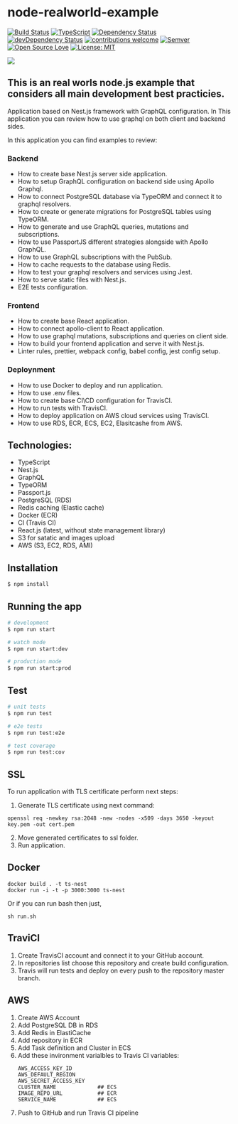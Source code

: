 # node-realworld-example

[![Build Status](https://travis-ci.org/morzhanov/node-realworld-example.svg?branch=master)](https://travis-ci.org/morzhanov/node-realworld-example)
[![TypeScript](https://badges.frapsoft.com/typescript/code/typescript.svg?v=101)](https://github.com/ellerbrock/typescript-badges/)
[![Dependency Status](https://david-dm.org/morzhanov/node-realworld-example.svg)](https://david-dm.org/morzhanov/node-realworld-example)
[![devDependency Status](https://david-dm.org/morzhanov/node-realworld-example.svg)](https://david-dm.org/morzhanov/node-realworld-example#info=devDependencies)
[![contributions welcome](https://img.shields.io/badge/contributions-welcome-brightgreen.svg?style=flat)](https://github.com/morzhanov/node-realworld-example/issues)
[![Semver](http://img.shields.io/SemVer/2.0.0.png)](http://semver.org/spec/v2.0.0.html)
[![Open Source Love](https://badges.frapsoft.com/os/v1/open-source.png?v=103)](https://github.com/morzhanov/node-realworld-example/)
[![License: MIT](https://img.shields.io/badge/License-MIT-yellow.svg)](https://opensource.org/licenses/MIT)

<img src="https://i.imgur.com/VoeF0bU.png">

## This is an real worls node.js example that considers all main development best practicies.

Application based on Nest.js framework with GraphQL configuration. In This application you can review how to use graphql on both client and backend sides.

In this application you can find examples to review:

### Backend

- How to create base Nest.js server side application.
- How to setup GraphQL configuration on backend side using Apollo Graphql.
- How to connect PostgreSQL database via TypeORM and connect it to graphql resolvers.
- How to create or generate migrations for PostgreSQL tables using TypeORM.
- How to generate and use GraphQL queries, mutations and subscriptions.
- How to use PassportJS different strategies alongside with Apollo GraphQL.
- How to use GraphQL subscriptions with the PubSub.
- How to cache requests to the database using Redis.
- How to test your graphql resolvers and services using Jest.
- How to serve static files with Nest.js.
- E2E tests configuration.

### Frontend

- How to create base React application.
- How to connect apollo-client to React application.
- How to use graphql mutations, subscriptions and queries on client side.
- How to build your frontend application and serve it with Nest.js.
- Linter rules, prettier, webpack config, babel config, jest config setup.

### Deploynment

- How to use Docker to deploy and run application.
- How to use .env files.
- How to create base CI\CD configuration for TravisCI.
- How to run tests with TravisCI.
- How to deploy application on AWS cloud services using TravisCI.
- How to use RDS, ECR, ECS, EC2, Elasitcashe from AWS.

## Technologies:

- TypeScript
- Nest.js
- GraphQL
- TypeORM
- Passport.js
- PostgreSQL (RDS)
- Redis caching (Elastic cache)
- Docker (ECR)
- CI (Travis CI)
- React.js (latest, without state management library)
- S3 for satatic and images upload
- AWS (S3, EC2, RDS, AMI)

## Installation

```bash
$ npm install
```

## Running the app

```bash
# development
$ npm run start

# watch mode
$ npm run start:dev

# production mode
$ npm run start:prod
```

## Test

```bash
# unit tests
$ npm run test

# e2e tests
$ npm run test:e2e

# test coverage
$ npm run test:cov
```

## SSL

To run application with TLS certificate perform next steps:

1. Generate TLS certificate using next command:

```
openssl req -newkey rsa:2048 -new -nodes -x509 -days 3650 -keyout key.pem -out cert.pem
```

2. Move generated certificates to ssl folder.
3. Run application.

## Docker

```
docker build . -t ts-nest
docker run -i -t -p 3000:3000 ts-nest
```

Or if you can run bash then just,

```
sh run.sh
```

## TraviCI

1. Create TravisCI account and connect it to your GitHub account.
2. In repositories list choose this repository and create build configuration.
3. Travis will run tests and deploy on every push to the repository master branch.

## AWS

1. Create AWS Account
2. Add PostgreSQL DB in RDS
3. Add Redis in ElastiCache
4. Add repository in ECR
5. Add Task definition and Cluster in ECS
6. Add these invironment varialbles to Travis CI variables:
   ```
   AWS_ACCESS_KEY_ID
   AWS_DEFAULT_REGION
   AWS_SECRET_ACCESS_KEY
   CLUSTER_NAME             ## ECS
   IMAGE_REPO_URL           ## ECR
   SERVICE_NAME             ## ECS
   ```
7. Push to GitHub and run Travis CI pipeline
